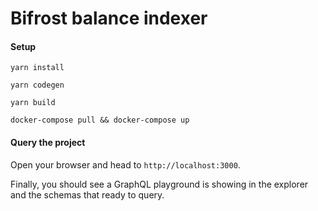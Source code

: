 # Bifrost balance indexer

#### Setup

```
yarn install

yarn codegen

yarn build

docker-compose pull && docker-compose up

```

#### Query the project

Open your browser and head to `http://localhost:3000`.

Finally, you should see a GraphQL playground is showing in the explorer and the schemas that ready to query.

